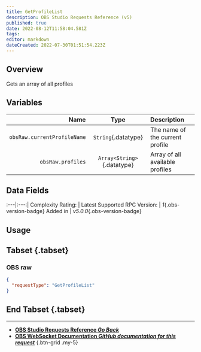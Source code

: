 ```yaml
---
title: GetProfileList
description: OBS Studio Requests Reference (v5)
published: true
date: 2022-08-12T11:58:04.581Z
tags: 
editor: markdown
dateCreated: 2022-07-30T01:51:54.223Z
---
```


## Overview
Gets an array of all profiles

## Variables
Name | Type | Description | 
----:|:---------:|:------------|
`obsRaw.currentProfileName` | `String`{.datatype} | The name of the current profile
`obsRaw.profiles` | `Array<String>`{.datatype} | Array of all available profiles

## Data Fields
:---|:---:|
Complexity Rating: | <span class="stars stars--1"></span>
Latest Supported RPC Version: | *1*{.obs-version-badge}
Added in | *v5.0.0*{.obs-version-badge}

## Usage
## Tabset {.tabset}
### OBS raw
```json
{
  "requestType": "GetProfileList"
}
```
## End Tabset {.tabset}

---

- [<i class="mdi mdi-chevron-left"></i>**OBS Studio Requests Reference *Go Back***](/en/Broadcasters/OBS/Requests)
- [<i class="mdi mdi-github"></i> **OBS WebSocket Documentation *GitHub documentation for this request***](https://github.com/obsproject/obs-websocket/blob/master/docs/generated/protocol.md#getprofilelist)
{.btn-grid .my-5}